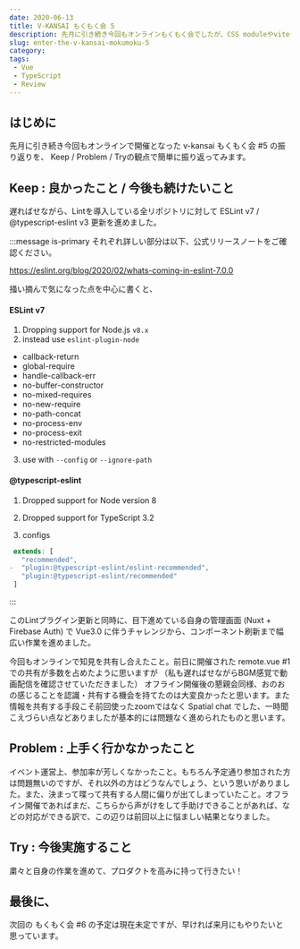 ```yaml
---
date: 2020-06-13
title: V-KANSAI もくもく会 5
description: 先月に引き続き今回もオンラインもくもく会でしたが、CSS moduleやviteを中心に知見の共有もなされ大変有意義な会となりました。
slug: enter-the-v-kansai-mokumoku-5
category: 
tags: 
 - Vue
 - TypeScript
 - Review
---
```


## はじめに

先月に引き続き今回もオンラインで開催となった v-kansai もくもく会 #5 の振り返りを、 Keep / Problem / Tryの観点で簡単に振り返ってみます。

## Keep : 良かったこと / 今後も続けたいこと

遅ればせながら、Lintを導入している全リポジトリに対して ESLint v7 / @typescript-eslint v3 更新を進めました。

:::message is-primary
それぞれ詳しい部分は以下、公式リリースノートをご確認ください。

https://eslint.org/blog/2020/02/whats-coming-in-eslint-7.0.0

掻い摘んで気になった点を中心に書くと、

#### ESLint v7
1. Dropping support for Node.js `v8.x`
2. instead use `eslint-plugin-node`
- callback-return
- global-require
- handle-callback-err
- no-buffer-constructor
- no-mixed-requires
- no-new-require
- no-path-concat
- no-process-env
- no-process-exit
- no-restricted-modules

3. use with `--config` or `--ignore-path`

#### @typescript-eslint
1. Dropped support for Node version 8

2. Dropped support for TypeScript 3.2

3. configs
```js
 extends: [
   "recommended",
-  "plugin:@typescript-eslint/eslint-recommended",
   "plugin:@typescript-eslint/recommended"
 ]
```
:::

このLintプラグイン更新と同時に、目下進めている自身の管理画面 (Nuxt + Firebase Auth) で Vue3.0 に伴うチャレンジから、コンポーネント刷新まで幅広い作業を進めました。

今回もオンラインで知見を共有し合えたこと。前日に開催された remote.vue #1 での共有が多数を占めたように思いますが （私も遅ればせながらBGM感覚で動画配信を確認させていただきました） オフライン開催後の懇親会同様、おのおの感じることを認識・共有する機会を持てたのは大変良かったと思います。また情報を共有する手段こそ前回使ったzoomではなく Spatial chat でした、一時聞こえづらい点などありましたが基本的には問題なく進められたものと思います。

## Problem : 上手く行かなかったこと

イベント運営上、参加率が芳しくなかったこと。もちろん予定通り参加された方は問題無いのですが、それ以外の方はどうなんでしょう、という思いがありました。また、決まって喋って共有する人間に偏りが出てしまっていたこと。オフライン開催であればまだ、こちらから声がけをして手助けできることがあれば、などの対応ができる訳で、この辺りは前回以上に悩ましい結果となりました。

## Try : 今後実施すること

粛々と自身の作業を進めて、プロダクトを高みに持って行きたい！

## 最後に、

次回の もくもく会 #6 の予定は現在未定ですが、早ければ来月にもやりたいと思っています。
